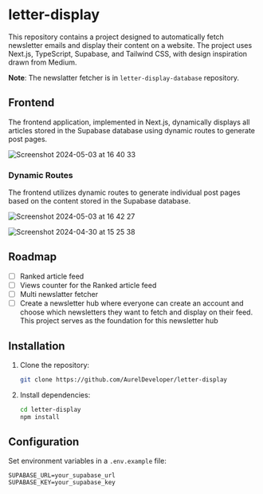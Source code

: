 # letter-display

This repository contains a project designed to automatically fetch newsletter emails and display their content on a website. The project uses Next.js, TypeScript, Supabase, and Tailwind CSS, with design inspiration drawn from Medium.

**Note**: The newslatter fetcher is in `letter-display-database` repository.

## Frontend

The frontend application, implemented in Next.js, dynamically displays all articles stored in the Supabase database using dynamic routes to generate post pages.

![Screenshot 2024-05-03 at 16 40 33](https://github.com/AurelDeveloper/letter-display/assets/150530607/bb7b7ca4-4e7d-4c76-8498-1135ded4f935)

### Dynamic Routes

The frontend utilizes dynamic routes to generate individual post pages based on the content stored in the Supabase database.

![Screenshot 2024-05-03 at 16 42 27](https://github.com/AurelDeveloper/letter-display/assets/150530607/0e40af1d-cf36-4b80-b667-2e6954145ff5)

![Screenshot 2024-04-30 at 15 25 38](https://github.com/AurelDeveloper/letter-display/assets/150530607/88abddc7-618a-4966-89c7-bc788f29827a)

## Roadmap

- [ ] Ranked article feed
- [ ] Views counter for the Ranked article feed
- [ ] Multi newslatter fetcher
- [ ] Create a newsletter hub where everyone can create an account and choose which newsletters they want to fetch and display on their feed. This project serves as the foundation for this newsletter hub

## Installation

1. Clone the repository:

   ```bash
   git clone https://github.com/AurelDeveloper/letter-display
   ```

2. Install dependencies:

   ```bash
   cd letter-display
   npm install
   ```

## Configuration

Set environment variables in a `.env.example` file:

   ```plaintext
   SUPABASE_URL=your_supabase_url
   SUPABASE_KEY=your_supabase_key
   ```
